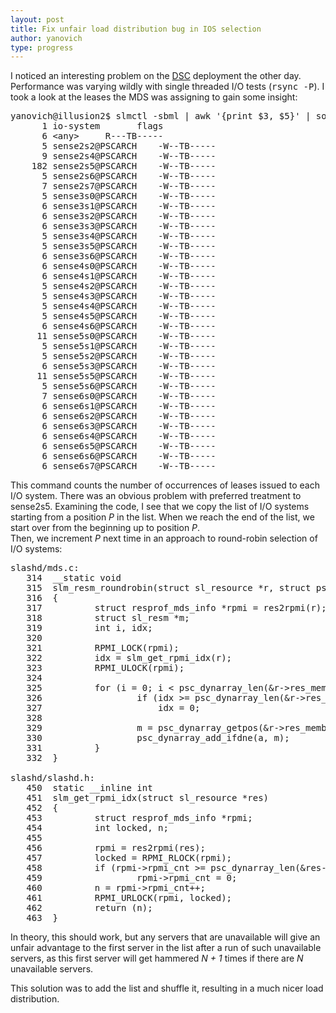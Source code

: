 ```yaml
---
layout: post
title: Fix unfair load distribution bug in IOS selection
author: yanovich
type: progress
---
```


I noticed an interesting problem on the <a
href="http://www.psc.edu/DataSupercell">DSC</a> deployment the other
day.
Performance was varying wildly with single threaded I/O tests (<tt>rsync
-P</tt>).
I took a look at the leases the MDS was assigning to gain some insight:

<pre>
yanovich@illusion2$ slmctl -sbml | awk '{print $3, $5}' | sort | uniq -c | column -t
      1 io-system		flags
      6 &lt;any&gt;		R---TB-----
      5 sense2s2@PSCARCH	-W--TB-----
      9 sense2s4@PSCARCH	-W--TB-----
    182 sense2s5@PSCARCH	-W--TB-----
      5 sense2s6@PSCARCH	-W--TB-----
      7 sense2s7@PSCARCH	-W--TB-----
      5 sense3s0@PSCARCH	-W--TB-----
      6 sense3s1@PSCARCH	-W--TB-----
      6 sense3s2@PSCARCH	-W--TB-----
      6 sense3s3@PSCARCH	-W--TB-----
      5 sense3s4@PSCARCH	-W--TB-----
      5 sense3s5@PSCARCH	-W--TB-----
      6 sense3s6@PSCARCH	-W--TB-----
      6 sense4s0@PSCARCH	-W--TB-----
      6 sense4s1@PSCARCH	-W--TB-----
      5 sense4s2@PSCARCH	-W--TB-----
      5 sense4s3@PSCARCH	-W--TB-----
      5 sense4s4@PSCARCH	-W--TB-----
      5 sense4s5@PSCARCH	-W--TB-----
      6 sense4s6@PSCARCH	-W--TB-----
     11 sense5s0@PSCARCH	-W--TB-----
      5 sense5s1@PSCARCH	-W--TB-----
      5 sense5s2@PSCARCH	-W--TB-----
      6 sense5s3@PSCARCH	-W--TB-----
     11 sense5s5@PSCARCH	-W--TB-----
      5 sense5s6@PSCARCH	-W--TB-----
      7 sense6s0@PSCARCH	-W--TB-----
      6 sense6s1@PSCARCH	-W--TB-----
      6 sense6s2@PSCARCH	-W--TB-----
      6 sense6s3@PSCARCH	-W--TB-----
      6 sense6s4@PSCARCH	-W--TB-----
      6 sense6s5@PSCARCH	-W--TB-----
      6 sense6s6@PSCARCH	-W--TB-----
      6 sense6s7@PSCARCH	-W--TB-----
</pre>

This command counts the number of occurrences of leases issued to each
I/O system.
There was an obvious problem with preferred treatment to sense2s5.
Examining the code, I see that we copy the list of I/O systems starting
from a position <em>P</em> in the list.
When we reach the end of the list, we start over from the beginning up
to position <em>P</em>.  
Then, we increment <em>P</em> next time in an approach to round-robin
selection of I/O systems:

<pre>
slashd/mds.c:
   314  __static void
   315  slm_resm_roundrobin(struct sl_resource *r, struct psc_dynarray *a)
   316  {
   317          struct resprof_mds_info *rpmi = res2rpmi(r);
   318          struct sl_resm *m;
   319          int i, idx;
   320
   321          RPMI_LOCK(rpmi);
   322          idx = slm_get_rpmi_idx(r);
   323          RPMI_ULOCK(rpmi);
   324
   325          for (i = 0; i < psc_dynarray_len(&r->res_members); i++, idx++) {
   326                  if (idx >= psc_dynarray_len(&r->res_members))
   327                      idx = 0;
   328
   329                  m = psc_dynarray_getpos(&r->res_members, idx);
   330                  psc_dynarray_add_ifdne(a, m);
   331          }
   332  }

slashd/slashd.h:
   450  static __inline int
   451  slm_get_rpmi_idx(struct sl_resource *res)
   452  {
   453          struct resprof_mds_info *rpmi;
   454          int locked, n;
   455
   456          rpmi = res2rpmi(res);
   457          locked = RPMI_RLOCK(rpmi);
   458          if (rpmi->rpmi_cnt >= psc_dynarray_len(&res->res_members))
   459                  rpmi->rpmi_cnt = 0;
   460          n = rpmi->rpmi_cnt++;
   461          RPMI_URLOCK(rpmi, locked);
   462          return (n);
   463  }
</pre>

In theory, this should work, but any servers that are unavailable will
give an unfair advantage to the first server in the list after a run of
such unavailable servers, as this first server will get hammered <em>N +
1</em> times if there are <em>N</em> unavailable servers.

This solution was to add the list and shuffle it, resulting in a much
nicer load distribution.
